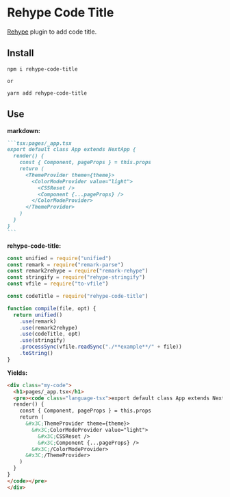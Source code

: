 # Rehype Code Title

[Rehype](https://github.com/rehypejs/rehype) plugin to add code title.

## Install

```shell
npm i rehype-code-title

or

yarn add rehype-code-title
```

## Use

**markdown:**

````md
```tsx:pages/_app.tsx
export default class App extends NextApp {
  render() {
    const { Component, pageProps } = this.props
    return (
      <ThemeProvider theme={theme}>
        <ColorModeProvider value="light">
          <CSSReset />
          <Component {...pageProps} />
        </ColorModeProvider>
      </ThemeProvider>
    )
  }
}
```
````

**rehype-code-title:**

```js
const unified = require("unified")
const remark = require("remark-parse")
const remark2rehype = require("remark-rehype")
const stringify = require("rehype-stringify")
const vfile = require("to-vfile")

const codeTitle = require("rehype-code-title")

function compile(file, opt) {
  return unified()
    .use(remark)
    .use(remark2rehype)
    .use(codeTitle, opt)
    .use(stringify)
    .processSync(vfile.readSync("./**example**/" + file))
    .toString()
}
```

**Yields:**

```html
<div class="my-code">
  <h1>pages/_app.tsx</h1>
  <pre><code class="language-tsx">export default class App extends NextApp {
  render() {
    const { Component, pageProps } = this.props
    return (
      &#x3C;ThemeProvider theme={theme}>
        &#x3C;ColorModeProvider value="light">
          &#x3C;CSSReset />
          &#x3C;Component {...pageProps} />
        &#x3C;/ColorModeProvider>
      &#x3C;/ThemeProvider>
    )
  }
}
</code></pre>
</div>
```
